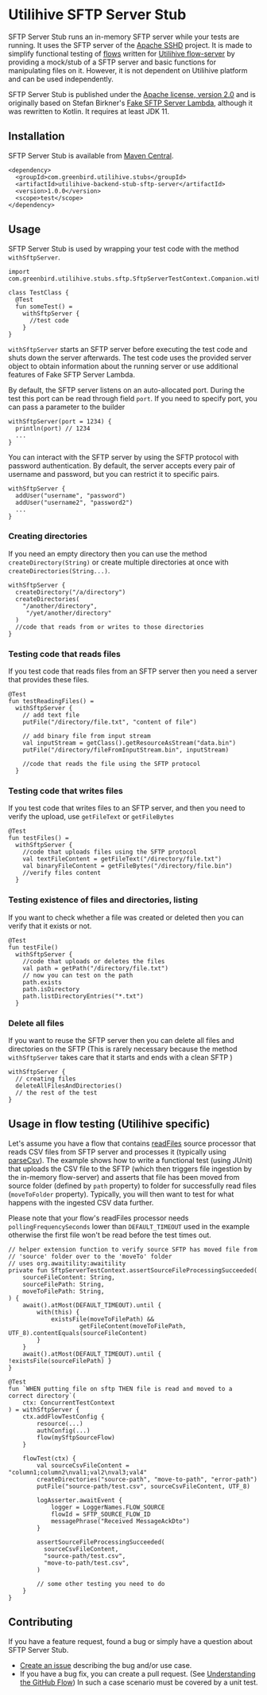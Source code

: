 # Utilihive SFTP Server Stub

SFTP Server Stub runs an in-memory SFTP server while your tests are running.
It uses the SFTP server of the
[Apache SSHD](http://mina.apache.org/sshd-project/index.html) project.
It is made to simplify functional testing of [flows](https://docs.utilihive.io/utilihive-integration/core-concepts/flows)
written for [Utilihive flow-server](https://docs.utilihive.io/utilihive-integration/core-concepts/flow-server)
by providing a mock/stub of a SFTP server and basic functions for manipulating files on it.
However, it is not dependent on Utilihive platform and can be used independently.

SFTP Server Stub is published under the
[Apache license, version 2.0](https://www.apache.org/licenses/LICENSE-2.0) and is originally based on Stefan Birkner's
[Fake SFTP Server Lambda](https://github.com/stefanbirkner/fake-sftp-server-lambda),
although it was rewritten to Kotlin. It requires at least JDK 11.


## Installation

SFTP Server Stub is available from
[Maven Central](https://search.maven.org/#search|ga|1|utilihive-backend-stub-sftp).

    <dependency>
      <groupId>com.greenbird.utilihive.stubs</groupId>
      <artifactId>utilihive-backend-stub-sftp-server</artifactId>
      <version>1.0.0</version>
      <scope>test</scope>
    </dependency>


## Usage

SFTP Server Stub is used by wrapping your test code with the method
`withSftpServer`.

    import com.greenbird.utilihive.stubs.sftp.SftpServerTestContext.Companion.withSftpServer

    class TestClass {
      @Test
      fun someTest() =
        withSftpServer {
          //test code
        }
    }

`withSftpServer` starts an SFTP server before executing the test code and shuts
down the server afterwards. The test code uses the provided server object to
obtain information about the running server or use additional features of Fake
SFTP Server Lambda.

By default, the SFTP server listens on an auto-allocated port. During the test
this port can be read through field `port`. If you need to specify port, you can
pass a parameter to the builder

    withSftpServer(port = 1234) {
      println(port) // 1234
      ...
    }

You can interact with the SFTP server by using the SFTP protocol with password
authentication. By default, the server accepts every pair of username and
password, but you can restrict it to specific pairs.

    withSftpServer {
      addUser("username", "password")
      addUser("username2", "password2")
      ...
    }


### Creating directories
If you need an empty directory then you can use the method
`createDirectory(String)` or create multiple directories at once with
`createDirectories(String...)`.

    withSftpServer {
      createDirectory("/a/directory")
      createDirectories(
        "/another/directory",
         "/yet/another/directory"
      )
      //code that reads from or writes to those directories
    }


### Testing code that reads files

If you test code that reads files from an SFTP server then you need a server
that provides these files.

    @Test
    fun testReadingFiles() =
      withSftpServer {
        // add text file
        putFile("/directory/file.txt", "content of file")

        // add binary file from input stream
        val inputStream = getClass().getResourceAsStream("data.bin")
        putFile("/directory/fileFromInputStream.bin", inputStream)

        //code that reads the file using the SFTP protocol
      }

### Testing code that writes files

If you test code that writes files to an SFTP server, and then you need to verify
the upload, use `getFileText` or `getFileBytes`

    @Test
    fun testFiles() =
      withSftpServer {
        //code that uploads files using the SFTP protocol
        val textFileContent = getFileText("/directory/file.txt")
        val binaryFileContent = getFileBytes("/directory/file.bin")
        //verify files content
      }

### Testing existence of files and directories, listing

If you want to check whether a file was created or deleted then you can verify
that it exists or not.

    @Test
    fun testFile() 
      withSftpServer {
        //code that uploads or deletes the files
        val path = getPath("/directory/file.txt")
        // now you can test on the path
        path.exists
        path.isDirectory
        path.listDirectoryEntries("*.txt")
      }
    

### Delete all files

If you want to reuse the SFTP server then you can delete all files and
directories on the SFTP  (This is rarely necessary because the method
`withSftpServer` takes care that it starts and ends with a clean SFTP )

    withSftpServer {
      // creating files
      deleteAllFilesAndDirectories()
      // the rest of the test
    }

## Usage in flow testing (Utilihive specific)
Let's assume you have a flow that contains 
[readFiles](https://docs.utilihive.io/utilihive-integration/writing-testing-flows/processors/read-files/)
source processor that reads CSV files from SFTP server and processes it
(typically using [parseCsv](https://docs.utilihive.io/utilihive-integration/writing-testing-flows/processors/parse-csv/)).
The example shows how to write a functional test (using JUnit) that uploads the
CSV file to the SFTP (which then triggers file ingestion by the in-memory flow-server)
and asserts that file has been moved from source folder (defined by `path` property)
to folder for successfully read files (`moveToFolder` property). Typically, you will
then want to test for what happens with the ingested CSV data further.

Please note that your flow's readFiles processor needs `pollingFrequencySeconds`
lower than `DEFAULT_TIMEOUT` used in the example otherwise the first file won't
be read before the test times out.

    // helper extension function to verify source SFTP has moved file from 
    // 'source' folder over to the 'moveTo' folder
    // uses org.awaitility:awaitility
    private fun SftpServerTestContext.assertSourceFileProcessingSucceeded(
        sourceFileContent: String,
        sourceFilePath: String,
        moveToFilePath: String,
    ) {
        await().atMost(DEFAULT_TIMEOUT).until {
            with(this) {
                existsFile(moveToFilePath) &&
                        getFileContent(moveToFilePath, UTF_8).contentEquals(sourceFileContent)
            }
        }
        await().atMost(DEFAULT_TIMEOUT).until { !existsFile(sourceFilePath) }
    }

    @Test
    fun `WHEN putting file on sftp THEN file is read and moved to a correct directory`(
        ctx: ConcurrentTestContext
    ) = withSftpServer {
        ctx.addFlowTestConfig {
            resource(...)
            authConfig(...)
            flow(mySftpSourceFlow)
        }

        flowTest(ctx) {
            val sourceCsvFileContent = "column1;column2\nval1;val2\nval3;val4"
            createDirectories("source-path", "move-to-path", "error-path")
            putFile("source-path/test.csv", sourceCsvFileContent, UTF_8)

            logAsserter.awaitEvent {
                logger = LoggerNames.FLOW_SOURCE
                flowId = SFTP_SOURCE_FLOW_ID
                messagePhrase("Received MessageAckDto")
            }

            assertSourceFileProcessingSucceeded(
              sourceCsvFileContent,
              "source-path/test.csv",
              "move-to-path/test.csv",
            )

            // some other testing you need to do
        }
    }
## Contributing

If you have a feature request, found a bug or
simply have a question about SFTP Server Stub.

* [Create an issue](https://github.com/utilihive/utilihive-backend-stub-sftp-server/issues)
  describing the bug and/or use case.
* If you have a bug fix, you can create a pull request.
  (See [Understanding the GitHub Flow](https://guides.github.com/introduction/flow/index.html))
  In such a case scenario must be covered by a unit test.

